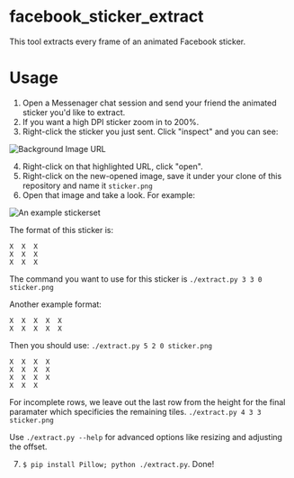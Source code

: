 # facebook_sticker_extract
This tool extracts every frame of an animated Facebook sticker.

# Usage
1. Open a Messenager chat session and send your friend the animated sticker you'd like to extract.
2. If you want a high DPI sticker zoom in to 200%.
3. Right-click the sticker you just sent. Click "inspect" and you can see:

  ![Background Image URL](README-assets/background-url.png)

4. Right-click on that highlighted URL, click "open".
5. Right-click on the new-opened image, save it under your clone of this repository and name it `sticker.png`
6. Open that image and take a look. For example:

  ![An example stickerset](README-assets/example-stickers.png)

  The format of this sticker is:

  ```
  X  X  X
  X  X  X
  X  X  X
  ```
  The command you want to use for this sticker is `./extract.py 3 3 0 sticker.png`
  
  Another example format:

  ```
  X  X  X  X  X
  X  X  X  X  X
  ```
 
  Then you should use: `./extract.py 5 2 0 sticker.png`

  ```
  X  X  X  X
  X  X  X  X
  X  X  X  X
  X  X  X 
  ```

  For incomplete rows, we leave out the last row from the height for the final paramater which specificies the remaining tiles. `./extract.py 4 3 3 sticker.png`
  
  Use `./extract.py --help` for advanced options like resizing and adjusting the offset.

7. `$ pip install Pillow; python ./extract.py`. Done!

